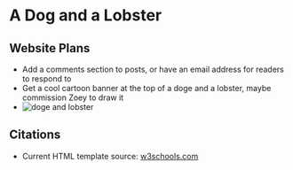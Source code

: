 # A Dog and a Lobster

## Website Plans
- Add a comments section to posts, or have an email address for readers to respond to
- Get a cool cartoon banner at the top of a doge and a lobster, maybe commission Zoey to draw it
- ![doge and lobster](https://i.ytimg.com/vi/zHrcg16PbJ8/maxresdefault.jpg)

## Citations
- Current HTML template source: [w3schools.com](https://www.w3schools.com/howto/howto_css_blog_layout.asp)
